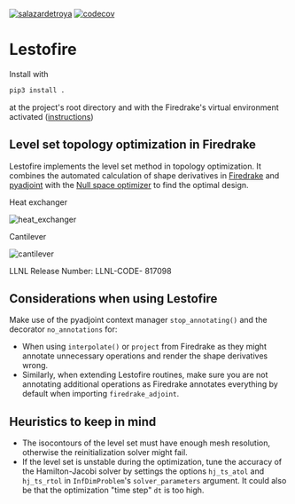 [![salazardetroya](https://circleci.com/gh/LLNL/lestofire.svg?style=svg)](https://app.circleci.com/pipelines/github/LLNL/lestofire)
[![codecov](https://codecov.io/gh/LLNL/lestofire/branch/main/graph/badge.svg)](https://codecov.io/gh/LLNL/lestofire)



# Lestofire

Install with

```python
pip3 install .
```

at the project's root directory and with the Firedrake's virtual environment activated ([instructions](https://www.firedrakeproject.org/download.html))

## Level set topology optimization in Firedrake

Lestofire implements the level set method in topology optimization.
It combines the automated calculation of shape derivatives in [Firedrake](https://gitlab.com/florian.feppon/null-space-optimizer) and [pyadjoint](https://github.com/dolfin-adjoint/pyadjoint) with the [Null space optimizer](https://gitlab.com/florian.feppon/null-space-optimizer) to find the optimal design.

Heat exchanger

![heat_exchanger](https://media.giphy.com/media/YhgqJt24PCXJgUdmLu/giphy.gif)

Cantilever

![cantilever](https://media.giphy.com/media/eWze54pzWhoBiiJDmK/giphy.gif)

LLNL Release Number: LLNL-CODE- 817098

## Considerations when using Lestofire

Make use of the pyadjoint context manager `stop_annotating()` and the decorator `no_annotations` for:

- When using `interpolate()` or `project` from Firedrake as they might annotate unnecessary operations and render the shape derivatives wrong.
- Similarly, when extending Lestofire routines, make sure you are not annotating additional operations as Firedrake annotates everything by default when importing `firedrake_adjoint`.

## Heuristics to keep in mind

- The isocontours of the level set must have enough mesh resolution, otherwise the reinitialization solver might fail.
- If the level set is unstable during the optimization, tune the accuracy of the Hamilton-Jacobi solver by settings the options `hj_ts_atol` and `hj_ts_rtol` in `InfDimProblem`'s `solver_parameters` argument. It could also be that the optimization "time step" `dt` is too high.
